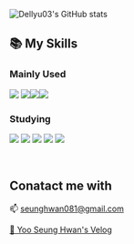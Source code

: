 ![Dellyu03's GitHub stats](https://github-readme-stats.vercel.app/api?username=dellyu03&show_icons=true&theme=radical)

## 📚 My Skills

### Mainly Used
<img src="https://img.shields.io/badge/HTML-E34F26?style=for-the-badge&logo=html5&logoColor=white"> <img src="https://img.shields.io/badge/CSS-1572B6?style=for-the-badge&logo=CSS3&logoColor=white"><img src="https://img.shields.io/badge/Java Script-F7DF1E?style=for-the-badge&logo=JavaScript&logoColor=white"><img src="https://img.shields.io/badge/python-3776AB?style=for-the-badge&logo=python&logoColor=white">

### Studying
 <img src="https://img.shields.io/badge/Node.js-339933?style=for-the-badge&logo=node.js&logoColor=white"> <img src="https://img.shields.io/badge/spring-6DB33F?style=for-the-badge&logo=spring&logoColor=white"> <img src="https://img.shields.io/badge/React-282c34?style=for-the-badge&logo=react&logoColor=#61DAFB"> <img src="https://img.shields.io/badge/Java-007396?style=for-the-badge&logo=Java&logoColor=white"> <img src="https://img.shields.io/badge/mysql-4479A1?style=for-the-badge&logo=mysql&logoColor=white">


<br>



## Conatact me with
📫 seunghwan081@gmail.com 

<a href = "https://velog.io/@youjacha082/posts">💬 Yoo Seung Hwan's Velog</a>
















<!--
**dellyu03/dellyu03** is a ✨ _special_ ✨ repository because its `README.md` (this file) appears on your GitHub profile.

Here are some ideas to get you started:

- 🔭 I’m currently working on ...
- 🌱 I’m currently learning ...
- 👯 I’m looking to collaborate on ...
- 🤔 I’m looking for help with ...
- 💬 Ask me about ...
- 📫 How to reach me: ...
- 😄 Pronouns: ...
- ⚡ Fun fact: ...
-->
